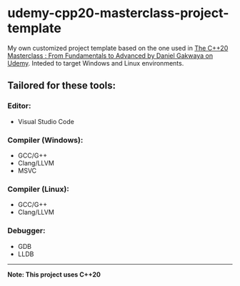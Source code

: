 # udemy-cpp20-masterclass-project-template
My own customized project template based on the one used in [The C++20 Masterclass : From Fundamentals to Advanced by Daniel Gakwaya on Udemy](https://www.udemy.com/share/1051tA3@dgvDnigLPrMR136kwUQgG8KJpjnsxpsIgp5FEl70gWi7bwZCqTnjFd-aFD_jIV-L9A==/). Inteded to target Windows and Linux environments.

## Tailored for these tools:

### Editor:
* Visual Studio Code

### Compiler (Windows):
* GCC/G++
* Clang/LLVM
* MSVC

### Compiler (Linux):
* GCC/G++
* Clang/LLVM

### Debugger:
* GDB
* LLDB

---
**Note: This project uses C++20**
